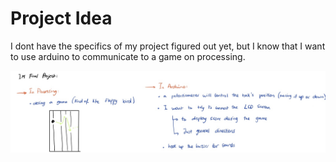 # Project Idea

I dont have the specifics of my project figured out yet, but I know that I want to use arduino to communicate to a game on processing.

![](ProjectBrainstorm.jpeg)
